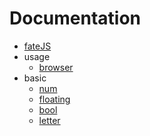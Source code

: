 Documentation
=============

* [fateJS](../pages/home.md)
* usage
  * [browser](../pages/browser.md)
* basic
  * [num](../pages/num.md)
  * [floating](../pages/floating.md)
  * [bool](../pages/bool.md)
  * [letter](../pages/letter.md)
